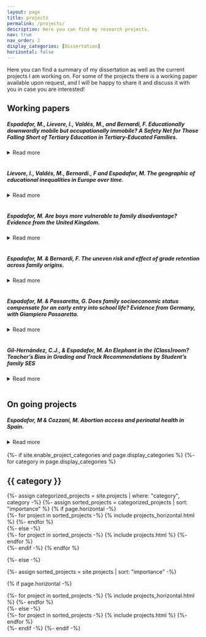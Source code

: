 ```yaml
---
layout: page
title: projects
permalink: /projects/
description: Here you can find my research projects.
nav: true
nav_order: 2
display_categories: [Dissertation]
horizontal: false
---
```


Here you can find a summary of my dissertation as well as the current projects I am working on. 
For some of the projects there is a working paper available upon request, and I will be happy to share it and discuss it with you in case you are interested!



## <span > Working papers </span>
##### Espadafor, M., Lievore, I., Valdés, M., and Bernardi, F. Educationally downwardly mobile but occupationally immobile? A Safety Net for Those Falling Short of Tertiary Education in Tertiary-Educated Families.
<details>
<summary>Read more</summary>


This study diverges from conventional perspectives on educational inequality by
scrutinising a relatively neglected group: individuals who experience downward educational
mobility despite having tertiary-educated parents. Drawing on data from
the European Social Survey across 25 European countries, we explore the occupational
outcomes of those falling short of tertiary education. Two central research
questions guide our analysis: first, whether these individuals have an increased likelihood
of securing high socioeconomic status occupations compared to peers from
non-tertiary-educated families, and second, if there are consistent patterns of occupational
attainment across European countries for this group.
Guided by compensatory advantage theory, we anticipate that individuals from
socioeconomically advantaged families, who fail to attain tertiary education, are
less susceptible to falling into unskilled employment. Preliminary results uncover a
notable disparity: individuals who fail to attain tertiary education but have tertiaryeducated
parents are about 3 times less likely to end up in a low ISEI position when
compared to their peers who do not have a tertiary-educated parent. This highlights
the crucial role of parental education in shaping the employment trajectory of those
who fall short of tertiary education. We further contribute to the literature by
applying a micro-class approach. We delve into the most prevalent occupations
among those who fail to transition to tertiary education, unravelling some of the
support structures provided by parents with tertiary education.
This research contributes to the broader discourse on social mobility and challenges
assumptions of education-based meritocracy in post-industrial societies. The
study’s unique focus on educational downward mobility and a micro-class analysis
enriches discussions on the nuanced relationship between education, socioeconomic
background, and specific occupational attainment patterns.


  - <i> Draft available upon request </i>. 
  
</details>
<br>

##### Lievore, I., Valdés, M., Bernardi., F and Espadafor, M. The geographic of educational inequalities in Europe over time.
<details>
<summary>Read more</summary>


This study explores the geography of social inequality and intergenerational mobility in European tertiary education attainment. Analysing data from the European Social Survey (waves 1-10), this study aims to describe the potential role of national as well as regional and sub-regional contexts in shaping individual tertiary education opportunities. Results show substantial cross-country disparities, as well as a sharp divide in inequalities in tertiary education attainment within European countries. In parallel, we observe a general decline in educational inequalities over time, even if this decline is not followed by a convergence in the levels of Inequalities in Educational Opportunities (IEOs) across countries: the differences in educational inequalities between countries remain stable over time, and European countries show great variation in their trends of inequalities in tertiary education attainment over time.


  - <i> Draft available here: https://zenodo.org/records/10401330  </i>. 
  
</details>
<br>

##### Espadafor, M. Are boys more vulnerable to family disadvantage? Evidence from the United Kingdom.
<details>
<summary>Read more</summary>
There is a growing literature showing the importance of family socioeconomic status (SES) for explaining the male disadvantage in education. However, when and through which channel these gaps emerge remains unclear. This article examines whether and when family SES moderates gender differences in several educational outcomes. 
Focusing on the timing and the domain of the gender-SES gaps, this article contributes to the literature by testing the relative importance of birth characteristics, academic skills and values for explaining the gender-SES gap in education. To test these channels, I use the Millennium Cohort Study and focus on children's trajectories from birth to age seventeen.
Results suggest that girls and boys within each level of family SES start with equal health at birth and cognitive abilities throughout schooling. In contrast, high-SES families are able to moderate and compensate for the higher incidence of boys externalising behaviours and school detachment as gender identities become more salient at school. 


  - <i>Draft available upon request </i>. 
  
</details>
<br>

##### Espadafor, M. & Bernardi, F. The uneven risk and effect of grade retention across family origins.
<details>

<summary>Read more</summary>
This chapter focuses on the uneven effect of a remediation policy within the educational system: grade retention. We study the transition from Compulsory Education to higher secondary education in Spain, where retaking is relatively high. We investigate whether retaking a grade during compulsory education reduces the probability of remaining in the education system and whether the effect of retaking on school continuation decisions differs by family socioeconomic status. We leverage differences in regional educational laws to use an Instrumental Variable design that accounts for selection bias in educational transition models. Results show that (1) high-SES families are able to moderate the risk of falling into grade retention, but that (2) increases the chances of dropping out for all. However, (3) its effect is substantially more detrimental for children from low socioeconomic status. Finally, we show that naïve models that do not consider reverse causality and selection bias underestimate inter-generational transmission of educational inequalities. Results suggest that grade retention fails as a remediation policy and instead increases the inter-generational transmission of inequalities in education. 
  
 - <i>Draft available upon request</i>. 
- Funded by the GEOSMITE Project.
</details>
<br>

##### Espadafor, M. & Passaretta, G. Does family socioeconomic status compensate for an early entry into school life? Evidence from Germany, with Giampiero Passaretta. 
<details>
<summary>Read more</summary>
Previous literature shows that children who enter school at a younger age under perform compared to older classmates throughout school and adulthood.In this article, we analyse whether families differently react towards younger-for-grade children and when differences across family socioeconomic status (SES) in school entry age emerge. We contribute to the literature by providing an analytical example of one channel that could contribute to inequality in learning and achievement.
Using the German National Educational Panel Study (NEPS) and a novel research design, we estimate the effect of school entry age on various cognitive domains throughout primary education and in the transition to academic secondary school. First, we find that an early school entry age leads to lower cognitive abilities. Unlike previous studies, these effects are equal across family origins: high-SES families do not engage in remediation strategies for younger than grade students. However, by the time students reach the transition to secondary school, only low-SES younger than grade children have a lower likelihood to be recommended to the academic track.
Overall, our results suggest that while high SES families do not react towards a disadvantage in terms of performance, they do in terms of expected attainment. These findings challenge the compensatory advantage hypothesis, by which children from high SES families are less on prior negative outcomes.

 - <i>Draft available upon request</i>. 
</details>
<br>


##### Gil-Hernández, C.J., & Espadafor, M. An Elephant in the (Class)room? Teacher’s Bias in Grading and Track Recommendations by Student’s family SES
<details>
<summary>Read more</summary>
Teachers are the gatekeepers and evaluators of academic merit in educational systems. The literature shows teachers’ bias in assessments as a function of students’ ascribed characteristics such as gender, ethnicity or socioeconomic status. Nevertheless, most previous research overlooks the role of teachers as relevant actors in the early stages of the status attainment process, suffers from methodological flaws, and focuses on gender or ethnicity. 
This article provides new evidence on teachers’ bias as a mechanism of intergenerational educational reproduction. We ask whether family SES has a residual effect on teachers’ grades and track recommendations, net of student cognitive and non-cognitive skills and if the teacher’s bias is the greatest among low-performing students. We further discuss the findings’ theoretical and normative implications for inequality of educational opportunity. 
We answer these questions using data from the German National Educational Panel Study and study a cohort of students during primary education. Most previous research measured teacher bias as the difference between teachers’ grades and blindly assessed standardised test scores at a snapshot across schools. This approach might reflect biases by measurement error, students exerting less effort in low-stakes testing and different grading standards across schools. We address these methodological flaws by examining extensive cognitive and non-cognitive measures throughout elementary education and controlling for school-fixed effects. Furthermore, we account for any remaining students’ unobserved characteristics by implementing an instrumental variable design, leveraging exogenous variation in tests-scores from different domains. 
Results show that teachers perceive high-SES students more favourably. They assign a 15% standard deviation higher GPA in maths and German to high-SES and give up to 10% more recommendations to secondary academic schools (Gymnasiums) to high-SES students than to their equally skilled low-SES schoolmates. Furthermore, teachers’ bias toward students’ family SES in grading and track recommendations is the largest among low-cognitive performers.
  </details>
<br>

## <span > On going projects </span>

##### Espadafor, M & Cozzani, M. Abortion access and perinatal health in Spain.
<details>
<summary>Read more</summary>

Women's reproductive rights---having the ability to choose whether and when to have children--- are linked to improved women's reproductive health and socioeconomic well-being. Does different access to contraceptives have an impact on infant health? In this paper, we examine the impact of access to abortion as an exogenous input into infant health production and women's health. 
We examine the sharp expansion in access to abortion in Spain. Combining administrative data sets on voluntary termination of pregnancy and birth registers (2011-2019), we estimate the association between abortion rates and birth outcomes. We analyse the impact of different access to abortion on measures of infant health: the incidence of poor birth outcomes, and the neonatal mortality rate. Preliminary results point to an increase in positive birth outcomes where abortion rates are higher. This study will contribute to a growing body of work that points to the importance of women's autonomy as a determinant of their and their newborns' health.  

  </details>
<br>


<!-- pages/projects.md -->
<div class="projects">
{%- if site.enable_project_categories and page.display_categories %}
  <!-- Display categorized projects -->
  {%- for category in page.display_categories %}
  <h2 class="category">{{ category }}</h2>
  {%- assign categorized_projects = site.projects | where: "category", category -%}
  {%- assign sorted_projects = categorized_projects | sort: "importance" %}
  <!-- Generate cards for each project -->
  {% if page.horizontal -%}
  <div class="container">
    <div class="row row-cols-2">
    {%- for project in sorted_projects -%}
      {% include projects_horizontal.html %}
    {%- endfor %}
    </div>
  </div>
  {%- else -%}
  <div class="grid">
    {%- for project in sorted_projects -%}
      {% include projects.html %}
    {%- endfor %}
  </div>
  {%- endif -%}
  {% endfor %}

{%- else -%}
<!-- Display projects without categories -->
  {%- assign sorted_projects = site.projects | sort: "importance" -%}
  <!-- Generate cards for each project -->
  {% if page.horizontal -%}
  <div class="container">
    <div class="row row-cols-2">
    {%- for project in sorted_projects -%}
      {% include projects_horizontal.html %}
    {%- endfor %}
    </div>
  </div>
  {%- else -%}
  <div class="grid">
    {%- for project in sorted_projects -%}
      {% include projects.html %}
    {%- endfor %}
  </div>
  {%- endif -%}
{%- endif -%}
</div>
